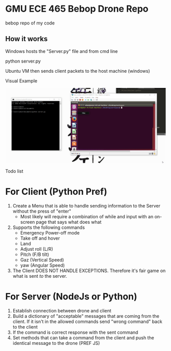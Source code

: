# GMU ECE 465 Bebop Drone Repo 
bebop repo of my code

## How it works

Windows hosts the "Server.py" file and from cmd line

   python server.py
   
Ubuntu VM then sends client packets to the host machine (windows)    

Visual Example

![Alt Text](https://github.com/asoccer/bebop_drone/blob/master/images/ss4TSk8.gif)

Todo list

# For Client (Python Pref)
   1. Create a Menu that is able to handle sending information to the Server without the press of "enter"
      * Most likely will require a combination of while and input with an on-screen page that says what does what
   2. Supports the following commands
      * Emergency Power-off mode
      * Take off and hover
      * Land
      * Adjust roll (L/R)
      * Pitch (F/B tilt)
      * Gaz (Vertical Speed)
      * yaw (Angular Speed)
   3. The Client DOES NOT HANDLE EXCEPTIONS. Therefore it's fair game on what is sent *to* the server.
   
# For Server (NodeJs or Python)
   1. Establish connection between drone and client
   2. Build a dictionary of "acceptable" messages that are coming from the client. If it isn't in the allowed commands send "wrong command" back to the client
   3. If the command is correct response with the sent command 
   4. Set methods that can take a command from the client and push the identical message to the drone (PREF JS)




